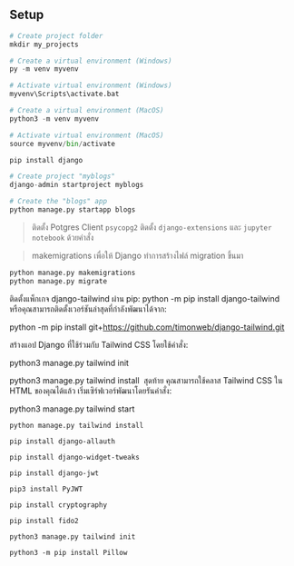 ## Setup

```python
# Create project folder
mkdir my_projects

# Create a virtual environment (Windows)
py -m venv myvenv

# Activate virtual environment (Windows)
myvenv\Scripts\activate.bat

# Create a virtual environment (MacOS)
python3 -m venv myvenv

# Activate virtual environment (MacOS)
source myvenv/bin/activate

pip install django

# Create project "myblogs"
django-admin startproject myblogs

# Create the "blogs" app
python manage.py startapp blogs
```

> ติดตั้ง Potgres Client `psycopg2` ติดตั้ง `django-extensions` และ `jupyter notebook` ด้วยคำสั่ง
> 



> makemigrations เพื่อให้ Django ทำการสร้างไฟล์ migration ขึ้นมา
> 

```python
python manage.py makemigrations
python manage.py migrate
```


ติดตั้งแพ็กเกจ django-tailwind ผ่าน pip:
python -m pip install django-tailwind
​​
หรือคุณสามารถติดตั้งเวอร์ชันล่าสุดที่กำลังพัฒนาได้จาก:

python -m pip install git+https://github.com/timonweb/django-tailwind.git
​

สร้างแอป Django ที่ใช้ร่วมกับ Tailwind CSS โดยใช้คำสั่ง:

python3 manage.py tailwind init

python3 manage.py tailwind install
​
สุดท้าย คุณสามารถใช้คลาส Tailwind CSS ใน HTML ของคุณได้แล้ว เริ่มเซิร์ฟเวอร์พัฒนาโดยรันคำสั่ง:

python3 manage.py tailwind start

```
python manage.py tailwind install

pip install django-allauth

pip install django-widget-tweaks

pip install django-jwt

pip3 install PyJWT

pip install cryptography

pip install fido2

python3 manage.py tailwind init

python3 -m pip install Pillow
```